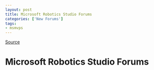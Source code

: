 ```yaml
---
layout: post
title: Microsoft Robotics Studio Forums
categories: ['New Forums']
tags:
- msmvps
---
```

[Source](http://blogs.msmvps.com/peterritchie/2007/03/22/microsoft-robotics-studio-forums/ "Permalink to Microsoft Robotics Studio Forums")

# Microsoft Robotics Studio Forums


